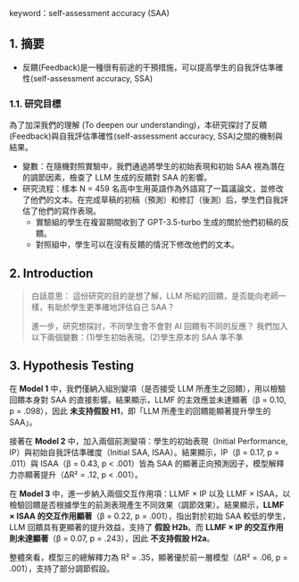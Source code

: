 keyword：self-assessment accuracy (SAA)

## 1. 摘要

-   反饋(Feedback)是一種很有前途的干預措施，可以提高學生的自我評估準確性(self-assessment accuracy, SSA)

### 1.1. 研究目標

為了加深我們的理解 (To deepen our understanding)，本研究探討了反饋(Feedback)與自我評估準確性(self-assessment accuracy, SSA)之間的機制與結果。

-   變數：在隨機對照實驗中，我們通過將學生的初始表現和初始 SAA 視為潛在的調節因素，檢查了 LLM 生成的反饋對 SAA 的影響。
-   研究流程：樣本 N = 459 名高中生用英語作為外語寫了一篇議論文，並修改了他們的文本。在完成草稿的初稿（預測）和修訂（後測）后，學生們自我評估了他們的寫作表現。
    -   實驗組的學生在複習期間收到了 GPT-3.5-turbo 生成的關於他們初稿的反饋。
    -   對照組中，學生可以在沒有反饋的情況下修改他們的文本。

## 2. Introduction



> 白話意思：
> 這份研究的目的是想了解，LLM 所給的回饋，是否能向老師一樣，有助於學生更準確地評估自己 SAA？
>
> 進一步，研究想探討，不同學生會不會對 AI 回饋有不同的反應？
> 我們加入以下兩個變數：(1)學生初始表現。(2)學生原本的 SAA 準不準


## 3. Hypothesis Testing






在 **Model 1** 中，我們僅納入組別變項（是否接受 LLM 所產生之回饋），用以檢驗回饋本身對 SAA 的直接影響。結果顯示，LLMF 的主效應並未達顯著（β = 0.10, p = .098），因此 **未支持假設 H1**，即「LLM 所產生的回饋能顯著提升學生的 SAA」。

接著在 **Model 2** 中，加入兩個前測變項：學生的初始表現（Initial Performance, IP）與初始自我評估準確度（Initial SAA, ISAA）。結果顯示，IP（β = 0.17, p = .011）與 ISAA（β = 0.43, p < .001）皆為 SAA 的顯著正向預測因子，模型解釋力亦顯著提升（ΔR² = .12, p < .001）。

在 **Model 3** 中，進一步納入兩個交互作用項：LLMF × IP 以及 LLMF × ISAA，以檢驗回饋是否根據學生的前測表現產生不同效果（調節效果）。結果顯示，**LLMF × ISAA 的交互作用顯著**（β = 0.22, p = .001），指出對於初始 SAA 較低的學生，LLM 回饋具有更顯著的提升效益，支持了 **假設 H2b**。而 **LLMF × IP 的交互作用則未達顯著**（β = 0.07, p = .243），因此 **不支持假設 H2a**。

整體來看，模型三的總解釋力為 R² = .35，顯著優於前一層模型（ΔR² = .06, p = .001），支持了部分調節假設。





